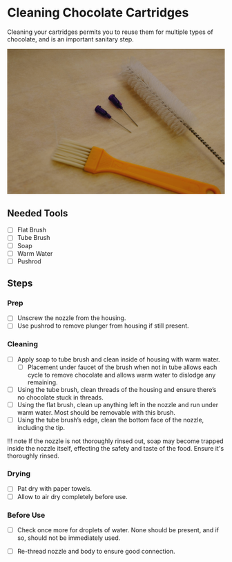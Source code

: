 # Cleaning Chocolate Cartridges

Cleaning your cartridges permits you to reuse them for multiple types of chocolate, and is an important sanitary step.

![](../img/printer/cleaning_tools.jpg)

## Needed Tools

- [ ] Flat Brush
- [ ] Tube Brush
- [ ] Soap
- [ ] Warm Water
- [ ] Pushrod

## Steps

### Prep

- [ ] Unscrew the nozzle from the housing.
- [ ] Use pushrod to remove plunger from housing if still present.

### Cleaning

- [ ] Apply soap to tube brush and clean inside of housing with warm water.
    - [ ] Placement under faucet of the brush when not in tube allows each cycle to remove chocolate and allows warm water to dislodge any remaining.
- [ ] Using the tube brush, clean threads of the housing and ensure there’s no chocolate stuck in threads.
- [ ] Using the flat brush, clean up anything left in the nozzle and run under warm water.  Most should be removable with this brush.
- [ ] Using the tube brush’s edge, clean the bottom face of the nozzle, including the tip.

!!! note
    If the nozzle is not thoroughly rinsed out, soap may become trapped inside the nozzle itself, effecting the safety and taste of the food.  Ensure it's thoroughly rinsed.

### Drying

- [ ] Pat dry with paper towels.
- [ ] Allow to air dry completely before use.

### Before Use

- [ ] Check once more for droplets of water.  None should be present, and if so, should not be immediately used.
- [ ] Re-thread nozzle and body to ensure good connection.

